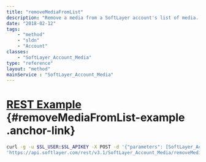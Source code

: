 ```yaml
---
title: "removeMediaFromList"
description: "Remove a media from a SoftLayer account's list of media. The media record is not deleted. "
date: "2018-02-12"
tags:
    - "method"
    - "sldn"
    - "Account"
classes:
    - "SoftLayer_Account_Media"
type: "reference"
layout: "method"
mainService : "SoftLayer_Account_Media"
---
```


# [REST Example](#removeMediaFromList-example) <a href="/article/rest/"><i class="fas fa-question"></i></a> {#removeMediaFromList-example .anchor-link} 
```bash
curl -g -u $SL_USER:$SL_APIKEY -X POST -d '{"parameters": [SoftLayer_Account_Media]}' \
'https://api.softlayer.com/rest/v3.1/SoftLayer_Account_Media/removeMediaFromList'
```
